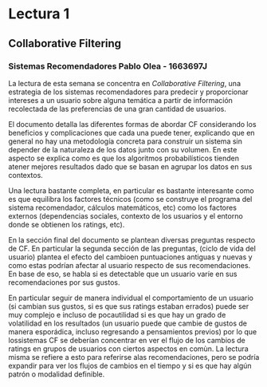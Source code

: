 # Lectura 1
## Collaborative Filtering
### Sistemas Recomendadores Pablo Olea - 1663697J

La lectura de esta semana se concentra en _Collaborative  Filtering_, una estrategia de los sistemas recomendadores para predecir y proporcionar intereses a un usuario sobre alguna temática a partir de información recolectada de las preferencias de una gran cantidad de usuarios.

El documento detalla las diferentes formas de abordar CF considerando los beneficios y complicaciones que cada una puede tener, explicando que en general no hay una metodología concreta para construir un sistema sin depender de la naturaleza de los datos junto con su volumen. En este aspecto se explica como es que los algoritmos probabilísticos tienden atener mejores resultados dado que se basan en agrupar los datos en sus contextos.

Una lectura bastante completa, en particular es bastante interesante como es que equilibra los factores técnicos (como se construye el programa del sistema recomendador, cálculos matemáticos, etc) como los factores externos (dependencias sociales, contexto de los usuarios y el entorno donde se obtienen los ratings, etc).

En la sección final del documento se plantean diversas preguntas respecto de CF. En particular la segunda sección de las preguntas, (ciclo de vida del usuario) plantea el efecto del cambioen puntuaciones antiguas y nuevas y como estas podrían afectar al usuario respecto de sus recomendaciones. En base de eso, se habla si es detectable que un usuario varíe en sus recomendaciones por sus gustos.

En particular seguir de manera individual el comportamiento de un usuario (si cambian sus gustos, si es que sus ratings estaban errados) puede ser muy complejo e incluso de pocautilidad si es que hay un grado de volatilidad en los resultados (un usuario puede que cambie de gustos de manera esporádica, incluso regresando a pensamientos previos) por lo que lossistemas CF se deberían concentrar en ver el flujo de los cambios de ratings en grupos de usuarios con ciertos aspectos en comùn. La lectura misma se refiere a esto para referirse alas recomendaciones, pero se podría expandir para ver los flujos de cambios en el tiempo y si es que hay algún patrón o modalidad definible.